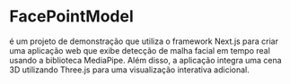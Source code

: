 # FacePointModel
é um projeto de demonstração que utiliza o framework Next.js para criar uma aplicação web que exibe detecção de malha facial em tempo real usando a biblioteca MediaPipe. Além disso, a aplicação integra uma cena 3D utilizando Three.js para uma visualização interativa adicional.
